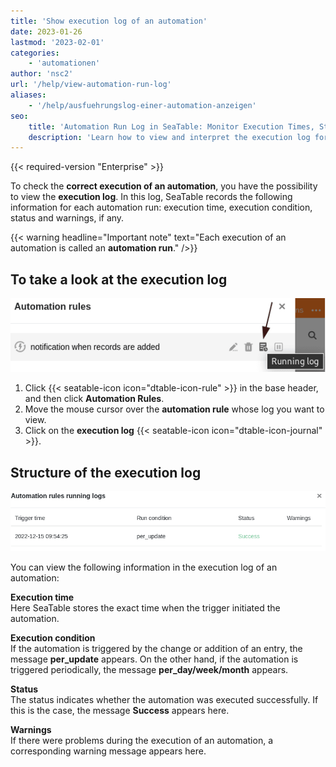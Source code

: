 ```yaml
---
title: 'Show execution log of an automation'
date: 2023-01-26
lastmod: '2023-02-01'
categories:
    - 'automationen'
author: 'nsc2'
url: '/help/view-automation-run-log'
aliases:
    - '/help/ausfuehrungslog-einer-automation-anzeigen'
seo:
    title: 'Automation Run Log in SeaTable: Monitor Execution Times, Status, and Alerts'
    description: 'Learn how to view and interpret the execution log for SeaTable automations: check times, triggers, warning messages, and ensure reliable, traceable workflows.'
---
```


{{< required-version "Enterprise" >}}

To check the **correct execution of an automation**, you have the possibility to view the **execution log**. In this log, SeaTable records the following information for each automation run: execution time, execution condition, status and warnings, if any.

{{< warning  headline="Important note"  text="Each execution of an automation is called an **automation run**." />}}

## To take a look at the execution log

![Show execution log](images/open-an-automation-log.png)

1. Click {{< seatable-icon icon="dtable-icon-rule" >}} in the base header, and then click **Automation Rules**.
2. Move the mouse cursor over the **automation rule** whose log you want to view.
3. Click on the **execution log** {{< seatable-icon icon="dtable-icon-journal" >}}.

## Structure of the execution log

![Structure of a stirring log](images/structure-of-an-automation-log-newest.png)

You can view the following information in the execution log of an automation:

**Execution time**  
Here SeaTable stores the exact time when the trigger initiated the automation.

**Execution condition**  
If the automation is triggered by the change or addition of an entry, the message **per_update** appears. On the other hand, if the automation is triggered periodically, the message **per_day/week/month** appears.

**Status**  
The status indicates whether the automation was executed successfully. If this is the case, the message **Success** appears here.

**Warnings**  
If there were problems during the execution of an automation, a corresponding warning message appears here.
